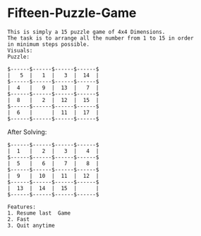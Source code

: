 # Fifteen-Puzzle-Game
    This is simply a 15 puzzle game of 4x4 Dimensions.
    The task is to arrange all the number from 1 to 15 in order
    in minimum steps possible.
    Visuals:
    Puzzle:

    $------$------$------$------$
    |   5  |   1  |   3  |  14  |
    $------$------$------$------$
    |  4   |   9  |  13  |   7  |
    $------$------$------$------$
    |  8   |   2  |  12  |  15  |
    $------$------$------$------$
    |  6   |      |  11  |  17  |
    $------$------$------$------$

After Solving:

    $------$------$------$------$
    |  1   |   2  |   3  |   4  |
    $------$------$------$------$
    |  5   |   6  |   7  |   8  |
    $------$------$------$------$
    |  9   |  10  |  11  |  12  |
    $------$------$------$------$
    |  13  |  14  |  15  |      |
    $------$------$------$------$

    Features:
    1. Resume last  Game
    2. Fast
    3. Quit anytime
